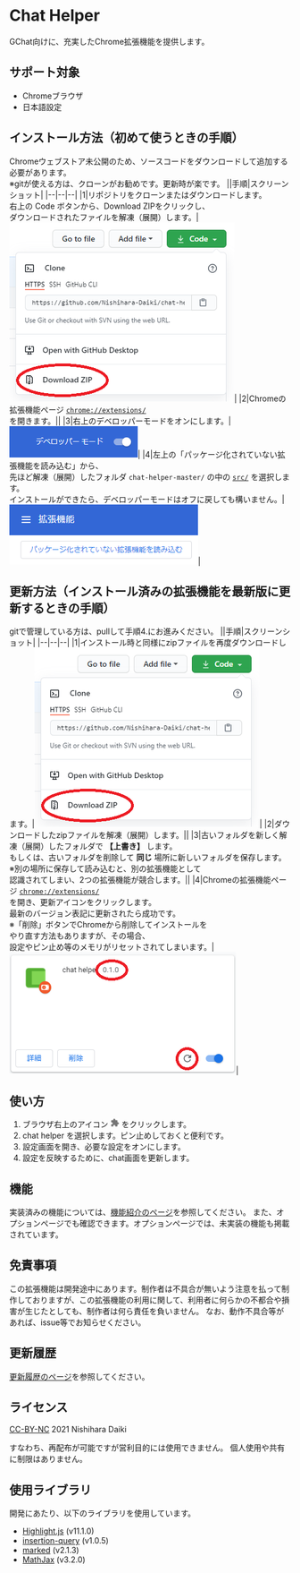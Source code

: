 # Chat Helper
GChat向けに、充実したChrome拡張機能を提供します。

## サポート対象
- Chromeブラウザ
- 日本語設定

## インストール方法（初めて使うときの手順）

Chromeウェブストア未公開のため、ソースコードをダウンロードして追加する必要があります。<br>
※gitが使える方は、クローンがお勧めです。更新時が楽です。
||手順|スクリーンショット|
|--|--|--|
|1|リポジトリをクローンまたはダウンロードします。<br>右上の Code ボタンから、Download ZIPをクリックし、<br>ダウンロードされたファイルを解凍（展開）します。|![ダウンロード手順](./docs/images/install-download.png)|
|2|Chromeの拡張機能ページ [`chrome://extensions/`](chrome://extensions/) <br>を開きます。||
|3|右上のデベロッパーモードをオンにします。|![デベロッパーモード](./docs/images/install-developer-mode.png)|
|4|左上の「パッケージ化されていない拡張機能を読み込む」から、<br>先ほど解凍（展開）したフォルダ `chat-helper-master/` の中の [`src/`](./src) を選択します。<br>インストールができたら、デベロッパーモードはオフに戻しても構いません。|![パッケージ化されていない拡張機能を読み込む](./docs/images/install-load.png)|


## 更新方法（インストール済みの拡張機能を最新版に更新するときの手順）

gitで管理している方は、pullして手順4.にお進みください。
||手順|スクリーンショット|
|--|--|--|
|1|インストール時と同様にzipファイルを再度ダウンロードします。|![](./docs/images/install-download.png)|
|2|ダウンロードしたzipファイルを解凍（展開）します。||
|3|古いフォルダを新しく解凍（展開）したフォルダで **【上書き】** します。<br>もしくは、古いフォルダを削除して **同じ** 場所に新しいフォルダを保存します。<br>※別の場所に保存して読み込むと、別の拡張機能として<br>認識されてしまい、2つの拡張機能が競合します。||
|4|Chromeの拡張機能ページ [`chrome://extensions/`](chrome://extensions/) <br>を開き、更新アイコンをクリックします。<br>最新のバージョン表記に更新されたら成功です。<br>※「削除」ボタンでChromeから削除してインストールを<br>やり直す方法もありますが、その場合、<br>設定やピン止め等のメモリがリセットされてしまいます。|![](./docs/images/update_update.png)|

## 使い方
1. ブラウザ右上のアイコン <img src="./docs/images/extension_icon.png" width="16"> をクリックします。
2. chat helper を選択します。ピン止めしておくと便利です。
3. 設定画面を開き、必要な設定をオンにします。
4. 設定を反映するために、chat画面を更新します。


## 機能
実装済みの機能については、[機能紹介のページ](./docs/functions.md)を参照してください。
また、オプションページでも確認できます。オプションページでは、未実装の機能も掲載されています。


## 免責事項
この拡張機能は開発途中にあります。制作者は不具合が無いよう注意を払って制作しておりますが、この拡張機能の利用に関して、利用者に何らかの不都合や損害が生じたとしても、制作者は何ら責任を負いません。
なお、動作不具合等があれば、issue等でお知らせください。


## 更新履歴
[更新履歴のページ](./docs/history.md)を参照してください。


## ライセンス
[CC-BY-NC](https://creativecommons.org/licenses/by-nc/4.0/deed.ja) 2021 Nishihara Daiki

すなわち、再配布が可能ですが営利目的には使用できません。
個人使用や共有に制限はありません。


## 使用ライブラリ
開発にあたり、以下のライブラリを使用しています。

+ [Highlight.js](https://highlightjs.org/) (v11.1.0)
+ [insertion-query](https://github.com/naugtur/insertionQuery) (v1.0.5)
+ [marked](https://github.com/markedjs/marked) (v2.1.3)
+ [MathJax](https://github.com/mathjax/MathJax) (v3.2.0)
